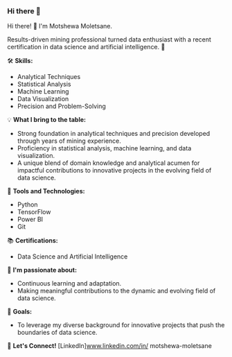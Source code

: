 ### Hi there 👋
Hi there! 👋 I'm Motshewa Moletsane.

Results-driven mining professional turned data enthusiast with a recent certification in data science and artificial intelligence. 🚀

🛠️ **Skills:**
- Analytical Techniques
- Statistical Analysis
- Machine Learning
- Data Visualization
- Precision and Problem-Solving

💡 **What I bring to the table:**
- Strong foundation in analytical techniques and precision developed through years of mining experience.
- Proficiency in statistical analysis, machine learning, and data visualization.
- A unique blend of domain knowledge and analytical acumen for impactful contributions to innovative projects in the evolving field of data science.

🔧 **Tools and Technologies:**
- Python
- TensorFlow
- Power BI
- Git

📚 **Certifications:**
- Data Science and Artificial Intelligence

🌱 **I'm passionate about:**
- Continuous learning and adaptation.
- Making meaningful contributions to the dynamic and evolving field of data science.

🎯 **Goals:**
- To leverage my diverse background for innovative projects that push the boundaries of data science.

🤝 **Let's Connect!**
[LinkedIn]www.linkedin.com/in/
motshewa-moletsane

